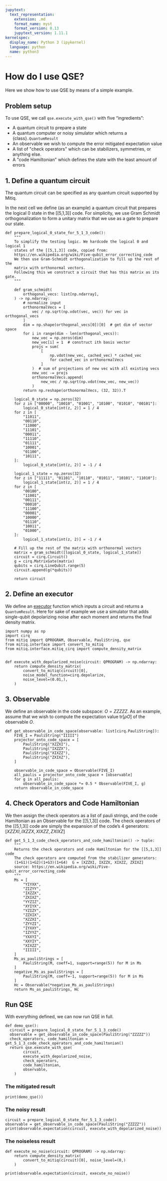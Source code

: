 ```yaml
---
jupytext:
  text_representation:
    extension: .md
    format_name: myst
    format_version: 0.13
    jupytext_version: 1.11.1
kernelspec:
  display_name: Python 3 (ipykernel)
  language: python
  name: python3
---
```


# How do I use QSE?
Here we show how to use QSE by means of a simple example.

## Problem setup
To use QSE, we call `qse.execute_with_qse()` with five “ingredients”:

- A quantum circuit to prepare a state
- A quantum computer or noisy simulator which returns a {class}`.QuantumResult`
- An observable we wish to compute the error mitigated expectation value
- A list of "check operators" which can be stabilizers, symmetries, or anything else.
- A "code Hamiltonian" which defines the state with the least amount of errors

## 1. Define a quantum circuit
The quantum circuit can be specified as any quantum circuit supported by Mitiq.

In the next cell we define (as an example) a quantum circuit that prepares the logical 0 state in the [[5,1,3]] code.
For simplicity, we use Gram Schmidt orthogonalization to form a unitary matrix that we use as a gate to prepare our state.

```{code-cell} ipython3
def prepare_logical_0_state_for_5_1_3_code():
    """
    To simplify the testing logic. We hardcode the logical 0 and logical 1
    states of the [[5,1,3]] code, copied from:
    https://en.wikipedia.org/wiki/Five-qubit_error_correcting_code
    We then use Gram-Schmidt orthogonalization to fill up the rest of the
    matrix with orthonormal vectors.
    Following this we construct a circuit that has this matrix as its gate.
    """

    def gram_schmidt(
        orthogonal_vecs: list[np.ndarray],
    ) -> np.ndarray:
        # normalize input
        orthonormalVecs = [
            vec / np.sqrt(np.vdot(vec, vec)) for vec in orthogonal_vecs
        ]
        dim = np.shape(orthogonal_vecs[0])[0]  # get dim of vector space
        for i in range(dim - len(orthogonal_vecs)):
            new_vec = np.zeros(dim)
            new_vec[i] = 1  # construct ith basis vector
            projs = sum(
                [
                    np.vdot(new_vec, cached_vec) * cached_vec
                    for cached_vec in orthonormalVecs
                ]
            )  # sum of projections of new vec with all existing vecs
            new_vec -= projs
            orthonormalVecs.append(
                new_vec / np.sqrt(np.vdot(new_vec, new_vec))
            )
        return np.reshape(orthonormalVecs, (32, 32)).T

    logical_0_state = np.zeros(32)
    for z in ["00000", "10010", "01001", "10100", "01010", "00101"]:
        logical_0_state[int(z, 2)] = 1 / 4
    for z in [
        "11011",
        "00110",
        "11000",
        "11101",
        "00011",
        "11110",
        "01111",
        "10001",
        "01100",
        "10111",
    ]:
        logical_0_state[int(z, 2)] = -1 / 4

    logical_1_state = np.zeros(32)
    for z in ["11111", "01101", "10110", "01011", "10101", "11010"]:
        logical_1_state[int(z, 2)] = 1 / 4
    for z in [
        "00100",
        "11001",
        "00111",
        "00010",
        "11100",
        "00001",
        "10000",
        "01110",
        "10011",
        "01000",
    ]:
        logical_1_state[int(z, 2)] = -1 / 4

    # Fill up the rest of the matrix with orthonormal vectors
    matrix = gram_schmidt([logical_0_state, logical_1_state])
    circuit = cirq.Circuit()
    g = cirq.MatrixGate(matrix)
    qubits = cirq.LineQubit.range(5)
    circuit.append(g(*qubits))

    return circuit
```

## 2. Define an executor
We define an [executor](executors.md) function which inputs a circuit and returns a `QuantumResult`.
Here for sake of example we use a simulator that adds single-qubit depolarizing noise after each moment and returns the final density matrix.

```{code-cell} ipython3
import numpy as np
import cirq
from mitiq import QPROGRAM, Observable, PauliString, qse
from mitiq.interface import convert_to_mitiq
from mitiq.interface.mitiq_cirq import compute_density_matrix


def execute_with_depolarized_noise(circuit: QPROGRAM) -> np.ndarray:
    return compute_density_matrix(
        convert_to_mitiq(circuit)[0],
        noise_model_function=cirq.depolarize,
        noise_level=(0.01,),
    )
```

## 3. Observable
We define an observable in the code subspace: $O = ZZZZZ$.
As an example, assume that we wish to compute the expectation value $\mathrm{tr}[\rho O]$ of the observable $O$.

```{code-cell} ipython3
def get_observable_in_code_space(observable: list[cirq.PauliString]):
    FIVE_I = PauliString("IIIII")
    projector_onto_code_space = [
        PauliString("XZZXI"),
        PauliString("IXZZX"),
        PauliString("XIXZZ"),
        PauliString("ZXIXZ"),
    ]

    observable_in_code_space = Observable(FIVE_I)
    all_paulis = projector_onto_code_space + [observable]
    for g in all_paulis:
        observable_in_code_space *= 0.5 * Observable(FIVE_I, g)
    return observable_in_code_space

```

## 4. Check Operators and Code Hamiltonian

We then assign the check operators as a list of pauli strings, and the code Hamiltonian as an Observable for the [[5,1,3]] code.
The check operators of the [[5,1,3]] code are simply the expansion of the code’s 4 generators: $[XZZXI, IXZZX, XIXZZ, ZXIXZ]$

```{code-cell} ipython3
def get_5_1_3_code_check_operators_and_code_hamiltonian() -> tuple:
    """
    Returns the check operators and code Hamiltonian for the [[5,1,3]] code
    The check operators are computed from the stabilizer generators:
    (1+G1)(1+G2)(1+G3)(1+G4)  G = [XZZXI, IXZZX, XIXZZ, ZXIXZ]
    source: https://en.wikipedia.org/wiki/Five-qubit_error_correcting_code
    """
    Ms = [
        "YIYXX",
        "ZIZYY",
        "IXZZX",
        "ZXIXZ",
        "YYZIZ",
        "XYIYX",
        "YZIZY",
        "ZZXIX",
        "XZZXI",
        "ZYYZI",
        "IYXXY",
        "IZYYZ",
        "YXXYI",
        "XXYIY",
        "XIXZZ",
        "IIIII",
    ]
    Ms_as_pauliStrings = [
        PauliString(M, coeff=1, support=range(5)) for M in Ms
    ]
    negative_Ms_as_pauliStrings = [
        PauliString(M, coeff=-1, support=range(5)) for M in Ms
    ]
    Hc = Observable(*negative_Ms_as_pauliStrings)
    return Ms_as_pauliStrings, Hc
```

## Run QSE

With everything defined, we can now run QSE in full.

```{code-cell} ipython3
def demo_qse():
  circuit = prepare_logical_0_state_for_5_1_3_code()
  observable = get_observable_in_code_space(PauliString("ZZZZZ"))
  check_operators, code_hamiltonian = get_5_1_3_code_check_operators_and_code_hamiltonian()
  return qse.execute_with_qse(
        circuit,
        execute_with_depolarized_noise,
        check_operators,
        code_hamiltonian,
        observable,
    )
```

### The mitigated result
```{code-cell} ipython3
print(demo_qse())
```

### The noisy result
```{code-cell} ipython3
circuit = prepare_logical_0_state_for_5_1_3_code()
observable = get_observable_in_code_space(PauliString("ZZZZZ"))
print(observable.expectation(circuit, execute_with_depolarized_noise))
```

### The noiseless result
```{code-cell} ipython3
def execute_no_noise(circuit: QPROGRAM) -> np.ndarray:
    return compute_density_matrix(
        convert_to_mitiq(circuit)[0], noise_level=(0,)
    )

print(observable.expectation(circuit, execute_no_noise))
```